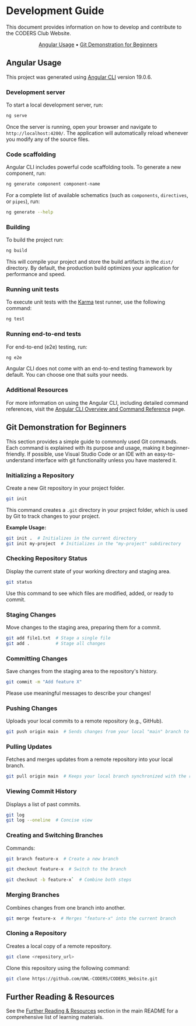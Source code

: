 # Development Guide

This document provides information on how to develop and contribute to the CODERS Club Website.

<p align="center">
 <a href="#angular-usage">Angular Usage</a> &bull; <a href="#git-demonstration-for-beginners">Git Demonstration for Beginners</a>
</p>

## Angular Usage

This project was generated using [Angular CLI](https://github.com/angular/angular-cli) version 19.0.6.

### Development server

To start a local development server, run:

```bash
ng serve
```

Once the server is running, open your browser and navigate to `http://localhost:4200/`. The application will automatically reload whenever you modify any of the source files.

### Code scaffolding

Angular CLI includes powerful code scaffolding tools. To generate a new component, run:

```bash
ng generate component component-name
```

For a complete list of available schematics (such as `components`, `directives`, or `pipes`), run:

```bash
ng generate --help
```

### Building

To build the project run:

```bash
ng build
```

This will compile your project and store the build artifacts in the `dist/` directory. By default, the production build optimizes your application for performance and speed.

### Running unit tests

To execute unit tests with the [Karma](https://karma-runner.github.io) test runner, use the following command:

```bash
ng test
```

### Running end-to-end tests

For end-to-end (e2e) testing, run:

```bash
ng e2e
```

Angular CLI does not come with an end-to-end testing framework by default. You can choose one that suits your needs.

### Additional Resources

For more information on using the Angular CLI, including detailed command references, visit the [Angular CLI Overview and Command Reference](https://angular.dev/tools/cli) page.

## Git Demonstration for Beginners

This section provides a simple guide to commonly used Git commands. Each command is explained with its purpose and usage, making it beginner-friendly. If possible, use Visual Studio Code or an IDE with an easy-to-understand interface with git functionality unless you have mastered it.

### Initializing a Repository

Create a new Git repository in your project folder.

```bash
git init
```

This command creates a `.git` directory in your project folder, which is used by Git to track changes to your project.

**Example Usage:**

```bash
git init .  # Initializes in the current directory
git init my-project  # Initializes in the "my-project" subdirectory
```

### Checking Repository Status

Display the current state of your working directory and staging area.

```bash
git status
```

Use this command to see which files are modified, added, or ready to commit.

### Staging Changes

Move changes to the staging area, preparing them for a commit.

```bash
git add file1.txt  # Stage a single file
git add .          # Stage all changes
```

### Committing Changes

Save changes from the staging area to the repository's history.

```bash
git commit -m "Add feature X"
```

Please use meaningful messages to describe your changes!

### Pushing Changes

Uploads your local commits to a remote repository (e.g., GitHub).

```bash
git push origin main  # Sends changes from your local "main" branch to the remote
```

### Pulling Updates

Fetches and merges updates from a remote repository into your local branch.

```bash
git pull origin main  # Keeps your local branch synchronized with the remote
```

### Viewing Commit History

Displays a list of past commits.

```bash
git log
git log --oneline  # Concise view
```

### Creating and Switching Branches

Commands:

```bash
git branch feature-x  # Create a new branch
```

```bash
git checkout feature-x  # Switch to the branch
```

```bash
git checkout -b feature-x`  # Combine both steps
```

### Merging Branches
Combines changes from one branch into another.

```bash
git merge feature-x  # Merges "feature-x" into the current branch
```

### Cloning a Repository

Creates a local copy of a remote repository.

```bash
git clone <repository_url>
```

Clone this repository using the following command:

```bash
git clone https://github.com/UWL-CODERS/CODERS_Website.git
```

## Further Reading & Resources

See the [Further Reading & Resources](README.md/#further-reading--resources) section in the main README for a comprehensive list of learning materials.